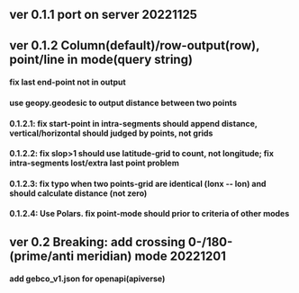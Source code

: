 ## ver 0.1.1 port on server 20221125

## ver 0.1.2 Column(default)/row-output(row), point/line in mode(query string)

#### fix last end-point not in output

#### use geopy.geodesic to output distance between two points

#### 0.1.2.1: fix start-point in intra-segments should append distance, vertical/horizontal should judged by points, not grids

#### 0.1.2.2: fix slop>1 should use latitude-grid to count, not longitude; fix intra-segments lost/extra last point problem

#### 0.1.2.3: fix typo when two points-grid are identical (lonx -- lon) and should calculate distance (not zero)

#### 0.1.2.4: Use Polars. fix point-mode should prior to criteria of other modes

## ver 0.2 Breaking: add crossing 0-/180- (prime/anti meridian) mode 20221201

#### add gebco_v1.json for openapi(apiverse)
